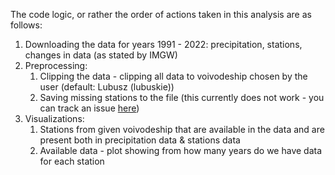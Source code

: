 The code logic, or rather the order of actions taken in this analysis are as follows:

1. Downloading the data for years 1991 - 2022: precipitation, stations, changes in data (as stated by IMGW)
2. Preprocessing:
    1. Clipping the data - clipping all data to voivodeship chosen by the user (default: Lubusz (lubuskie))
    2. Saving missing stations to the file (this currently does not work - you can track an issue [here](https://github.com/adis92202/precipitation_analysis/issues/10))
3. Visualizations:
    1. Stations from given voivodeship that are available in the data and are present both in precipitation data & stations data
    2. Available data - plot showing from how many years do we have data for each station